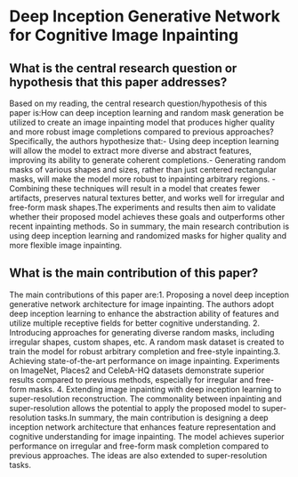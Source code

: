# Deep Inception Generative Network for Cognitive Image Inpainting

## What is the central research question or hypothesis that this paper addresses?

Based on my reading, the central research question/hypothesis of this paper is:How can deep inception learning and random mask generation be utilized to create an image inpainting model that produces higher quality and more robust image completions compared to previous approaches? Specifically, the authors hypothesize that:- Using deep inception learning will allow the model to extract more diverse and abstract features, improving its ability to generate coherent completions.- Generating random masks of various shapes and sizes, rather than just centered rectangular masks, will make the model more robust to inpainting arbitrary regions. - Combining these techniques will result in a model that creates fewer artifacts, preserves natural textures better, and works well for irregular and free-form mask shapes.The experiments and results then aim to validate whether their proposed model achieves these goals and outperforms other recent inpainting methods. So in summary, the main research contribution is using deep inception learning and randomized masks for higher quality and more flexible image inpainting.


## What is the main contribution of this paper?

The main contributions of this paper are:1. Proposing a novel deep inception generative network architecture for image inpainting. The authors adopt deep inception learning to enhance the abstraction ability of features and utilize multiple receptive fields for better cognitive understanding. 2. Introducing approaches for generating diverse random masks, including irregular shapes, custom shapes, etc. A random mask dataset is created to train the model for robust arbitrary completion and free-style inpainting.3. Achieving state-of-the-art performance on image inpainting. Experiments on ImageNet, Places2 and CelebA-HQ datasets demonstrate superior results compared to previous methods, especially for irregular and free-form masks. 4. Extending image inpainting with deep inception learning to super-resolution reconstruction. The commonality between inpainting and super-resolution allows the potential to apply the proposed model to super-resolution tasks.In summary, the main contribution is designing a deep inception network architecture that enhances feature representation and cognitive understanding for image inpainting. The model achieves superior performance on irregular and free-form mask completion compared to previous approaches. The ideas are also extended to super-resolution tasks.
